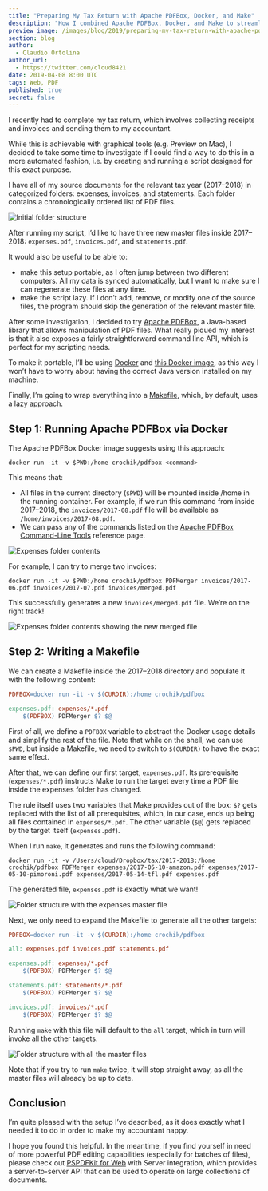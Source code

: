 ```yaml
---
title: "Preparing My Tax Return with Apache PDFBox, Docker, and Make"
description: "How I combined Apache PDFBox, Docker, and Make to streamline my tax return workflow."
preview_image: /images/blog/2019/preparing-my-tax-return-with-apache-pdfbox-docker-and-make/article-header.png
section: blog
author:
  - Claudio Ortolina
author_url:
  - https://twitter.com/cloud8421
date: 2019-04-08 8:00 UTC
tags: Web, PDF
published: true
secret: false
---
```


I recently had to complete my tax return, which involves collecting receipts and invoices and sending them to my accountant.

While this is achievable with graphical tools (e.g. Preview on Mac), I decided to take some time to investigate if I could find a way to do this in a more automated fashion, i.e. by creating and running a script designed for this exact purpose.

I have all of my source documents for the relevant tax year (2017–2018) in categorized folders: expenses, invoices, and statements. Each folder contains a chronologically ordered list of PDF files.

![Initial folder structure](/images/blog/2019/preparing-my-tax-return-with-apache-pdfbox-docker-and-make/initial-folder-structure.png)

After running my script, I’d like to have three new master files inside 2017–2018: `expenses.pdf`, `invoices.pdf`, and `statements.pdf`.

It would also be useful to be able to:

- make this setup portable, as I often jump between two different computers. All my data is synced automatically, but I want to make sure I can regenerate these files at any time.
- make the script lazy. If I don’t add, remove, or modify one of the source files, the program should skip the generation of the relevant master file.

After some investigation, I decided to try [Apache PDFBox][], a Java-based library that allows manipulation of PDF files. What really piqued my interest is that it also exposes a fairly straightforward command line API, which is perfect for my scripting needs.

To make it portable, I’ll be using [Docker][] and [this Docker image][], as this way I won’t have to worry about having the correct Java version installed on my machine.

Finally, I’m going to wrap everything into a [Makefile][], which, by default, uses a lazy approach.

## Step 1: Running Apache PDFBox via Docker

The Apache PDFBox Docker image suggests using this approach:

```shell
docker run -it -v $PWD:/home crochik/pdfbox <command>
```

This means that:

- All files in the current directory (`$PWD`) will be mounted inside /home in the running container. For example, if we run this command from inside 2017–2018, the `invoices/2017-08.pdf` file will be available as `/home/invoices/2017-08.pdf`.
- We can pass any of the commands listed on the [Apache PDFBox Command-Line Tools][] reference page.

![Expenses folder contents](/images/blog/2019/preparing-my-tax-return-with-apache-pdfbox-docker-and-make/expenses.png)

For example, I can try to merge two invoices:

```
docker run -it -v $PWD:/home crochik/pdfbox PDFMerger invoices/2017-06.pdf invoices/2017-07.pdf invoices/merged.pdf
```

This successfully generates a new `invoices/merged.pdf` file. We’re on the right track!

![Expenses folder contents showing the new merged file](/images/blog/2019/preparing-my-tax-return-with-apache-pdfbox-docker-and-make/expenses-with-merged-pdf.png)

## Step 2: Writing a Makefile

We can create a Makefile inside the 2017–2018 directory and populate it with the following content:

```makefile
PDFBOX=docker run -it -v $(CURDIR):/home crochik/pdfbox

expenses.pdf: expenses/*.pdf
	$(PDFBOX) PDFMerger $? $@
```

First of all, we define a `PDFBOX` variable to abstract the Docker usage details and simplify the rest of the file. Note that while on the shell, we can use `$PWD`, but inside a Makefile, we need to switch to `$(CURDIR)` to have the exact same effect.

After that, we can define our first target, `expenses.pdf`. Its prerequisite (`expenses/*.pdf`) instructs Make to run the target every time a PDF file inside the expenses folder has changed.

The rule itself uses two variables that Make provides out of the box: `$?` gets replaced with the list of all prerequisites, which, in our case, ends up being all files contained in `expenses/*.pdf`. The other variable (`$@`) gets replaced by the target itself (`expenses.pdf`).

When I run `make`, it generates and runs the following command:

```shell
docker run -it -v /Users/cloud/Dropbox/tax/2017-2018:/home crochik/pdfbox PDFMerger expenses/2017-05-10-amazon.pdf expenses/2017-05-10-pimoroni.pdf expenses/2017-05-14-tfl.pdf expenses.pdf
```

The generated file, `expenses.pdf` is exactly what we want!

![Folder structure with the expenses master file](/images/blog/2019/preparing-my-tax-return-with-apache-pdfbox-docker-and-make/expenses-master-file.png)

Next, we only need to expand the Makefile to generate all the other targets:

```makefile
PDFBOX=docker run -it -v $(CURDIR):/home crochik/pdfbox

all: expenses.pdf invoices.pdf statements.pdf

expenses.pdf: expenses/*.pdf
	$(PDFBOX) PDFMerger $? $@

statements.pdf: statements/*.pdf
	$(PDFBOX) PDFMerger $? $@

invoices.pdf: invoices/*.pdf
	$(PDFBOX) PDFMerger $? $@
```

Running `make` with this file will default to the `all` target, which in turn will invoke all the other targets.

![Folder structure with all the master files](/images/blog/2019/preparing-my-tax-return-with-apache-pdfbox-docker-and-make/final-folder-structure.png)

Note that if you try to run `make` twice, it will stop straight away, as all the master files will already be up to date.

## Conclusion

I’m quite pleased with the setup I’ve described, as it does exactly what I needed it to do in order to make my accountant happy.

I hope you found this helpful. In the meantime, if you find yourself in need of more powerful PDF editing capabilities (especially for batches of files), please check out [PSPDFKit for Web][] with Server integration, which provides a server-to-server API that can be used to operate on large collections of documents.

[apache pdfbox]: https://pdfbox.apache.org/index.html
[docker]: https://www.docker.com
[this docker image]: https://hub.docker.com/r/crochik/pdfbox
[makefile]: https://www.gnu.org/software/make/manual/make.html
[apache pdfbox command-line tools]: https://pdfbox.apache.org/2.0/commandline.html
[pspdfkit for web]: https://pspdfkit.com/pdf-sdk/web/#deployment
